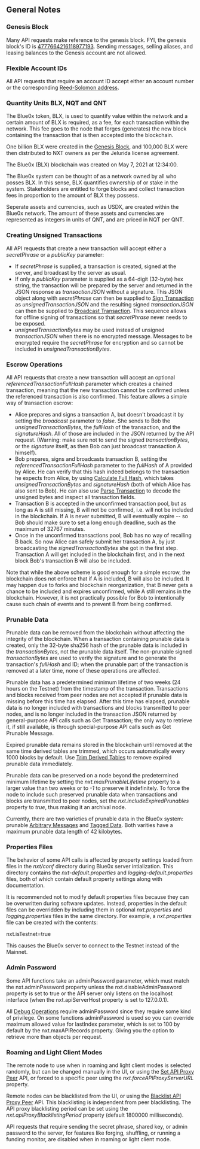 General Notes
---------------

### Genesis Block

Many API requests make reference to the genesis block. FYI, the genesis block's ID is [4777664216118977193](https://localhost:2022/nxt?=%2Fnxt&requestType=getBlock&height=0). Sending messages, selling aliases, and leasing balances to the Genesis account are not allowed.

### Flexible Account IDs

All API requests that require an account ID accept either an account number or the corresponding [Reed-Solomon address](https://nxtwiki.org/wiki/RS-address-format "RS Address Format").

### Quantity Units BLX, NQT and QNT

The Blue0x token, BLX, is used to quantify value within the network and a certain amount of BLX is required, as a fee, for each transaction within the network. This fee goes to the node that forges (generates) the new block containing the transaction that is then accepted into the blockchain.

One billion BLX were created in the [Genesis Block](#genesis-block "The Blue0x API"), and 100,000 BLX were then distributed to NXT owners as per the Jelurida license agreement.  

The Blue0x (BLX) blockchain was created on May 7, 2021 at 12:34:00.

The Blue0x system can be thought of as a network owned by all who posses BLX. In this sense, BLX quantifies ownership of or stake in the system. Stakeholders are entitled to forge blocks and collect transaction fees in proportion to the amount of BLX they possess.

Seperate assets and currencies, such as USDX, are created within the Blue0x network. The amount of these assets and currencies are represented as integers in units of QNT, and are priced in NQT per QNT.

### Creating Unsigned Transactions

All API requests that create a new transaction will accept either a _secretPhrase_ or a _publicKey_ parameter:

*   If _secretPhrase_ is supplied, a transaction is created, signed at the server, and broadcast by the server as usual.
*   If only a _publicKey_ parameter is supplied as a 64-digit (32-byte) hex string, the transaction will be prepared by the server and returned in the JSON response as _transactionJSON_ without a signature. This JSON object along with _secretPhrase_ can then be supplied to [Sign Transaction](transactions.md#sign-transaction "The Blue0x API") as _unsignedTransactionJSON_ and the resulting signed _transactionJSON_ can then be supplied to [Broadcast Transaction](transactions.md#broadcast-transaction "The Blue0x API"). This sequence allows for offline signing of transactions so that _secretPhrase_ never needs to be exposed.
*   _unsignedTransactionBytes_ may be used instead of unsigned _transactionJSON_ when there is no encrypted message. Messages to be encrypted require the _secretPhrase_ for encryption and so cannot be included in _unsignedTransactionBytes_.

### Escrow Operations

All API requests that create a new transaction will accept an optional _referencedTransactionFullHash_ parameter which creates a chained transaction, meaning that the new transaction cannot be confirmed unless the referenced transaction is also confirmed. This feature allows a simple way of transaction escrow:

*   Alice prepares and signs a transaction A, but doesn't broadcast it by setting the _broadcast_ parameter to _false_. She sends to Bob the _unsignedTransactionBytes_, the _fullHash_ of the transaction, and the _signatureHash_. All of those are included in the JSON returned by the API request. (Warning: make sure not to send the signed _transactionBytes_, or the _signature_ itself, as then Bob can just broadcast transaction A himself).
*   Bob prepares, signs and broadcasts transaction B, setting the _referencedTransactionFullHash_ parameter to the _fullHash_ of A provided by Alice. He can verify that this hash indeed belongs to the transaction he expects from Alice, by using [Calculate Full Hash](transactions.md#calculate-full-hash "The Blue0x API"), which takes _unsignedTransactionBytes_ and _signatureHash_ (both of which Alice has also sent to Bob). He can also use [Parse Transaction](transactions.md#parse-transaction "The Blue0x API") to decode the unsigned bytes and inspect all transaction fields.
*   Transaction B is accepted in the unconfirmed transaction pool, but as long as A is still missing, B will not be confirmed, i.e. will not be included in the blockchain. If A is never submitted, B will eventually expire -- so Bob should make sure to set a long enough deadline, such as the maximum of 32767 minutes.
*   Once in the unconfirmed transactions pool, Bob has no way of recalling B back. So now Alice can safely submit her transaction A, by just broadcasting the _signedTransactionBytes_ she got in the first step. Transaction A will get included in the blockchain first, and in the next block Bob's transaction B will also be included.

Note that while the above scheme is good enough for a simple escrow, the blockchain does not enforce that if A is included, B will also be included. It may happen due to forks and blockchain reorganization, that B never gets a chance to be included and expires unconfirmed, while A still remains in the blockchain. However, it is not practically possible for Bob to intentionally cause such chain of events and to prevent B from being confirmed.

### Prunable Data

Prunable data can be removed from the blockchain without affecting the integrity of the blockchain. When a transaction containing prunable data is created, only the 32-byte sha256 hash of the prunable data is included in the _transactionBytes_, not the prunable data itself. The non-prunable signed _transactionBytes_ are used to verify the signature and to generate the transaction's _fullHash_ and ID; when the prunable part of the transaction is removed at a later time, none of these operations are affected.

Prunable data has a predetermined minimum lifetime of two weeks (24 hours on the Testnet) from the timestamp of the transaction. Transactions and blocks received from peer nodes are not accepted if prunable data is missing before this time has elapsed. After this time has elapsed, prunable data is no longer included with transactions and blocks transmitted to peer nodes, and is no longer included in the transaction JSON returned by general-purpose API calls such as Get Transaction; the only way to retrieve it, if still available, is through special-purpose API calls such as Get Prunable Message.

Expired prunable data remains stored in the blockchain until removed at the same time derived tables are trimmed, which occurs automatically every 1000 blocks by default. Use [Trim Derived Tables](debug.md#trim-derived-tables "The Blue0x API") to remove expired prunable data immediately.

Prunable data can be preserved on a node beyond the predetermined minimum lifetime by setting the _nxt.maxPrunableLifetime_ property to a larger value than two weeks or to _-1_ to preserve it indefinitely. To force the node to include such preserved prunable data when transactions and blocks are transmitted to peer nodes, set the _nxt.includeExpiredPrunables_ property to _true_, thus making it an archival node.

Currently, there are two varieties of prunable data in the Blue0x system: prunable [Arbitrary Messages](messaging.md "The Blue0x API") and [Tagged Data](tagged_data.md "The Blue0x API"). Both varities have a maximum prunable data length of 42 kilobytes.

### Properties Files

The behavior of some API calls is affected by property settings loaded from files in the _nxt/conf_ directory during Blue0x server intialization. This directory contains the _nxt-default.properties_ and _logging-default.properties_ files, both of which contain default property settings along with documentation. 

It is recommended not to modify default properties files because they can be overwritten during software updates. Instead, properties in the default files can be overridden by including them in optional _nxt.properties_ and _logging.properties_ files in the same directory. For example, a _nxt.properties_ file can be created with the contents:

nxt.isTestnet=true

This causes the Blue0x server to connect to the Testnet instead of the Mainnet.

### Admin Password

Some API functions take an adminPassword parameter, which must match the nxt.adminPassword property unless the nxt.disableAdminPassword property is set to true or the API server only listens on the localhost interface (when the nxt.apiServerHost property is set to 127.0.0.1).

All [Debug Operations](debug.md "The Blue0x API") require adminPassword since they require some kind of privilege. On some functions adminPassword is used so you can override maximum allowed value for lastIndex parameter, which is set to 100 by default by the nxt.maxAPIRecords property. Giving you the option to retrieve more than objects per request.

### Roaming and Light Client Modes

The remote node to use when in roaming and light client modes is selected randomly, but can be changed manually in the UI, or using the [Set API Proxy Peer](networking.md#set-api-proxy-peer "The Blue0x API") API, or forced to a specific peer using the _nxt.forceAPIProxyServerURL_ property.

Remote nodes can be blacklisted from the UI, or using the [Blacklist API Proxy Peer](networking.md#blacklist-api-proxy-peer "The Blue0x API") API. This blacklisting is independent from peer blacklisting. The API proxy blacklisting period can be set using the _nxt.apiProxyBlacklistingPeriod_ property (default 1800000 milliseconds).

API requests that require sending the secret phrase, shared key, or admin password to the server, for features like forging, shuffling, or running a funding monitor, are disabled when in roaming or light client mode.